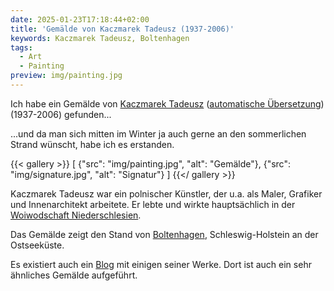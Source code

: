 ```yaml
---
date: 2025-01-23T17:18:44+02:00
title: 'Gemälde von Kaczmarek Tadeusz (1937-2006)'
keywords: Kaczmarek Tadeusz, Boltenhagen
tags:
  - Art
  - Painting
preview: img/painting.jpg
---
```


Ich habe ein Gemälde von [Kaczmarek Tadeusz](https://jbc.jelenia-gora.pl/dlibra/publication/45520/edition/41040/content) ([automatische Übersetzung](https://jbc-jelenia--gora-pl.translate.goog//Content/41040/kaczmarek.html?_x_tr_sl=auto&_x_tr_tl=de&_x_tr_hl=de&_x_tr_pto=wapp)) (1937-2006) gefunden...
<!--more-->

...und da man sich mitten im Winter ja auch gerne an den sommerlichen Strand wünscht, habe ich es erstanden.

{{< gallery >}}
[
  {"src": "img/painting.jpg", "alt": "Gemälde"},
  {"src": "img/signature.jpg", "alt": "Signatur"}
]
{{</ gallery >}}

Kaczmarek Tadeusz war ein polnischer Künstler, der u.a. als Maler, Grafiker und Innenarchitekt arbeitete. Er lebte und wirkte hauptsächlich in der [Woiwodschaft Niederschlesien](https://de.wikipedia.org/wiki/Woiwodschaft_Niederschlesien).

Das Gemälde zeigt den Stand von [Boltenhagen](https://de.wikipedia.org/wiki/Boltenhagen), Schleswig-Holstein an der Ostseeküste.

Es existiert auch ein [Blog](https://kaczmarek-art.blogspot.com/2021/01/kaczmarek-tadeusz-1937-2006-malarstwo.html) mit einigen seiner Werke. Dort ist auch ein sehr ähnliches Gemälde aufgeführt.

